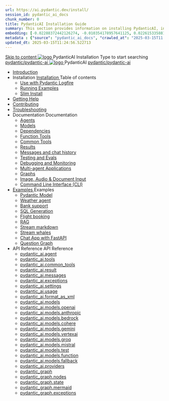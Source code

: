 ```yaml
---
url: https://ai.pydantic.dev/install/
session_id: pydantic_ai_docs
chunk_number: 0
title: PydanticAI Installation Guide
summary: This section provides information on installing PydanticAI, including how to use it with Pydantic Logfire, running examples, and options for a slim install.
embedding: [-0.02288372442126274, -0.010354178957641125, 0.022615335881710052, -0.027432218194007874, 0.02058122679591179, 0.007712662685662508, -0.04921413213014603, 0.01494504977017641, -0.0021947892382740974, 0.01399156078696251, 0.006211800966411829, -0.07983877509832382, -0.024861330166459084, -0.029805345460772514, 0.03415607661008835, 0.01341240480542183, -0.035653408616781235, 0.007310078479349613, -0.005569079425185919, 0.056220509111881256, 0.061757802963256836, 0.0026715334970504045, 0.007952800951898098, 0.014146944507956505, 0.002359001198783517, 0.009421879425644875, 0.00010958496568491682, 0.049468398094177246, 0.012628425844013691, -0.0389588363468647, 0.030652889981865883, -0.015778468921780586, -0.028647033497691154, 0.010559002868831158, 0.020482346415519714, 0.013920932076871395, 0.0009428941993974149, 0.01121584977954626, -0.00729595310986042, 0.026273906230926514, 0.019211027771234512, -0.05232179909944534, 0.03703773021697998, 0.006194144021719694, -0.06938571482896805, 0.003379587084054947, -0.004700345452874899, 0.028110254555940628, 0.005932817235589027, -0.006642636843025684, -0.08571508526802063, 0.006995780393481255, -0.04198174551129341, 0.00524065550416708, -0.018547117710113525, -0.012141087092459202, -0.027799487113952637, 0.023180365562438965, -0.003464341629296541, -0.03079414740204811, 0.016442378982901573, -0.006201206706464291, -0.015001553110778332, 0.07345393300056458, -0.04740603640675545, -0.004760379903018475, -0.0730019062757492, 0.024381054565310478, -0.06401792913675308, -0.026401037350296974, 0.033986568450927734, 0.035851169377565384, -0.03350629284977913, -0.0733974277973175, -0.023491131141781807, -0.023109735921025276, 0.034692857414484024, 0.09978433698415756, -0.012268219143152237, -0.0626053512096405, -0.008849785663187504, 0.04494815692305565, -0.008383636362850666, -0.017134541645646095, -0.021004999056458473, -0.0298335961997509, -0.01793970912694931, -0.0020447031129151583, -0.015439450740814209, -0.024677695706486702, -0.010855643078684807, -7.300146535271779e-05, -0.034805864095687866, -0.007804479915648699, 0.0783131942152977, 0.012162275612354279, 0.014090441167354584, 0.011780880391597748, -0.00435779569670558, 0.021358143538236618, 0.023957282304763794, -0.04836658760905266, -0.05528820678591728, 0.028562277555465698, 0.023816024884581566, -0.005265375599265099, 0.020468220114707947, -0.02449406124651432, -0.009944532066583633, 0.013751422986388206, -0.11967340111732483, -0.02842102013528347, -0.029607584699988365, 0.02508734166622162, -0.07074178755283356, 0.009824463166296482, 0.012910940684378147, 0.0018027996411547065, 0.011823257431387901, -0.05639001727104187, -0.037009481340646744, -0.002150646410882473, 0.02186666987836361, 0.02359001152217388, 0.04359208419919014, 0.010996900498867035, -0.010262361727654934, -0.035794664174318314, -0.04610646888613701, -0.01587734930217266, 0.01141361054033041, 0.0014982130378484726, 0.0372919961810112, -0.03274350240826607, 0.0008749139960855246, -0.020425843074917793, -0.03472110629081726, -0.005046426318585873, -0.02829388901591301, 0.04116245359182358, 0.04107769951224327, -0.03274350240826607, -0.012903877533972263, 0.03813954070210457, -0.031415682286024094, 0.010198796167969704, -0.02391490526497364, -0.01488854642957449, -0.037970032542943954, 0.013751422986388206, 0.03788527846336365, 0.018617745488882065, -0.029494578018784523, -0.038167793303728104, -0.03537089377641678, 0.020665980875492096, 0.03034212440252304, 0.01786908134818077, 0.010523688048124313, -0.04675625264644623, -0.02275659330189228, 0.06848166137933731, -0.0356251560151577, -0.006208269856870174, -0.035794664174318314, -0.015086307190358639, -0.050626710057258606, -0.016795523464679718, -0.0559379942715168, -0.048762109130620956, -0.015637211501598358, -0.02740396559238434, -0.008108183741569519, -0.0011900949757546186, 0.0161457397043705, -0.021753663197159767, -0.014747289009392262, -0.019832560792565346, -0.019465291872620583, -0.04579570144414902, -0.028406895697116852, 0.0005862188409082592, -0.046643245965242386, -0.02989009954035282, -0.0017930881585925817, -0.015538331121206284, -0.012677866034209728, 0.014634283259510994, -0.033478040248155594, 0.07079828530550003, 0.013207581825554371, 0.03133092820644379, 0.03644445165991783, 0.02577950432896614, 0.028788290917873383, -0.02751697227358818, 0.06062774360179901, -0.017798451706767082, 0.015439450740814209, 0.01929578185081482, -0.008821534924209118, 0.0007958980859257281, 0.02172541245818138, 0.011300604790449142, 0.006967529188841581, -0.029466327279806137, 0.014104567468166351, 0.0011406547855585814, -0.014252888038754463, -0.0339583158493042, 0.0509374774992466, -0.05189802870154381, 0.02977709285914898, -0.0015785532305017114, -0.028915422037243843, 0.003388415789231658, -0.05297158285975456, 0.0028198540676385164, 0.004619122017174959, 0.0327717550098896, -0.03452334553003311, 0.058424126356840134, 0.024734199047088623, -0.011547805741429329, -0.010749700479209423, 0.015213439241051674, 0.04972266033291817, -0.059384677559137344, 0.021965550258755684, 0.028067877516150475, 0.009831526316702366, 0.02025633305311203, -0.021824292838573456, 0.00262739066965878, 0.010424807667732239, -0.04766029864549637, 0.017840828746557236, 0.0026697679422795773, 0.010142292827367783, -0.00553023349493742, -0.0014302327763289213, -0.004555556457489729, 0.011102844029664993, 0.02186666987836361, 0.0221774373203516, -0.0002688308013603091, -0.012465979903936386, -0.03765926510095596, 0.033647552132606506, 0.04556968808174133, 0.045936957001686096, -0.020496470853686333, 0.014902672730386257, -0.0027403966523706913, -0.0008771211723797023, -0.029409823939204216, -0.02700844593346119, -0.00697812344878912, -0.0385633148252964, 0.01658363826572895, -0.005286564119160175, 0.02623152919113636, -0.015241690911352634, -0.007465462200343609, -0.0029416887555271387, -0.025751253589987755, -0.023575887084007263, 0.02789836749434471, -0.05144600197672844, -0.034184329211711884, 0.03537089377641678, 0.03280000388622284, 0.0655435100197792, -0.011512490920722485, -0.04051266610622406, 0.02623152919113636, -0.006677951198071241, 0.03528613969683647, 0.009718519635498524, 0.0023395782336592674, -0.0017895566998049617, -0.008086995221674442, 0.04983566701412201, 0.02320861630141735, 0.0059186918660998344, 0.0426880344748497, -0.004022309090942144, -0.022587083280086517, -0.01418225932866335, -0.0005906331934966147, 0.024776576086878777, 0.022728340700268745, 0.026386911049485207, -0.033082518726587296, 0.028844794258475304, -0.018504740670323372, 0.059836700558662415, 0.024974336847662926, 0.022544706240296364, -0.012013955041766167, 0.043111808598041534, 0.006988717708736658, -0.010121104307472706, -0.01552420575171709, -0.002770413877442479, 0.010785014368593693, -0.006953403353691101, -0.0074301473796367645, 0.048140574246644974, -0.04071042686700821, -0.03576641529798508, 0.017247548326849937, -0.003676227992400527, -0.04172748327255249, -0.0186459980905056, -0.03692472726106644, 0.06051473692059517, -0.034692857414484024, 0.04525892063975334, -0.037065982818603516, -0.05831111967563629, -0.0546666756272316, 0.041953496634960175, 0.013920932076871395, -0.0771266296505928, -0.007232387084513903, 0.021541777998209, -0.015128684230148792, -0.022544706240296364, -0.00906873494386673, 0.022911975160241127, -0.02572300098836422, -0.010664945468306541, 0.03299776464700699, -0.010601379908621311, -0.025878384709358215, -0.01632937416434288, 0.011448925361037254, -0.016188116744160652, 0.03901533782482147, -0.05613575503230095, -0.04661499336361885, -0.056559525430202484, -0.02378777228295803, -0.009591388516128063, 0.010989838279783726, 0.00013088395644444972, 0.03135917708277702, -0.005865720100700855, 0.0069251516833901405, -0.018179846927523613, 0.001274849520996213, 0.010156418196856976, 0.030511632561683655, -0.016216367483139038, -0.008694402873516083, 0.00043260128586553037, -0.02751697227358818, -0.027488721534609795, 0.024027910083532333, -0.0679166316986084, -0.001106223207898438, -0.004347201436758041, -0.0028940141201019287, -0.009372439235448837, 0.014803792349994183, -0.01743118278682232, -0.022841347381472588, 0.010474247857928276, 0.0063495272770524025, 0.02577950432896614, -0.0073242043145000935, 6.417286931537092e-05, -0.025609996169805527, -0.028279762715101242, -0.025115594267845154, -0.03144393116235733, -0.0018751941388472915, -0.004626185167580843, 0.028788290917873383, 0.015128684230148792, 0.0023784241639077663, 0.010848580859601498, 0.014846169389784336, 0.0393543541431427, 0.013285273686051369, -0.004160034935921431, 0.014408270828425884, -0.002011154545471072, 0.061362285166978836, 0.0704592689871788, -0.03234798088669777, -0.008214127272367477, -0.007493713404983282, 0.015792595222592354, 0.0020288117229938507, -0.009909218177199364, 0.006229458376765251, 0.06802964210510254, 0.017374679446220398, -0.004604996182024479, 0.004431955981999636, -0.016513008624315262, -0.0015211673453450203, -0.0014346471289172769, 0.03034212440252304, 0.07283239811658859, 0.027728859335184097, -0.005244187079370022, -0.023900778964161873, 0.03678346797823906, -0.025242725387215614, 0.019592422991991043, -0.04045616462826729, -0.024211546406149864, -0.05195453017950058, 0.018080968409776688, 0.031217919662594795, 0.022163311019539833, 0.03350629284977913, -0.019691303372383118, -0.07260638475418091, -0.04020190238952637, -0.01237416174262762, -0.07757864892482758, 0.06011921539902687, 0.06865117698907852, -0.02642928995192051, 0.010205858387053013, -0.050824470818042755, 0.004439018666744232, 0.01594797894358635, 0.060797251760959625, 0.0013613697374239564, 0.013193455524742603, -0.02829388901591301, -0.007613782305270433, 0.030850650742650032, 0.00705581484362483, 0.019535919651389122, 0.027531098574399948, -0.05195453017950058, -0.04164272919297218, 0.03155693784356117, -0.013843241147696972, -0.027305085211992264, 0.009330062195658684, -0.031980711966753006, -0.014662534929811954, -0.024070287123322487, 0.007024032063782215, 0.0012059863656759262, -0.009082861244678497, 0.019959693774580956, -0.023067358881235123, -0.05362137034535408, 0.06763412058353424, -0.006430750247091055, 0.04997692257165909, -0.0016518306219950318, 0.06028872728347778, 0.022982604801654816, -0.05955418571829796, 0.027827739715576172, -0.007691474165767431, -0.016173990443348885, 0.03695297613739967, -0.0024190356489270926, 0.008510767482221127, 0.0014037470100447536, 0.02989009954035282, -0.041049446910619736, -0.021329890936613083, -0.02270008996129036, -0.02262946031987667, -0.0257088765501976, 0.03226322680711746, 0.026980193331837654, -0.027799487113952637, -0.004481396172195673, 0.02320861630141735, -0.016682516783475876, -0.00820000097155571, 0.01311576459556818, 0.011463050730526447, 0.07108080387115479, -0.010431870818138123, -0.03466460481286049, 0.0005517873214557767, 0.0263021569699049, -0.021075626835227013, 0.00671679712831974, 0.050965726375579834, -0.018151596188545227, 0.026217402890324593, 0.004036434926092625, -0.0434790775179863, -0.0010453059803694487, -0.015919726341962814, -0.005403101444244385, -0.004615590907633305, -0.015227564610540867, -0.017515936866402626, 0.037009481340646744, 0.0036903538275510073, -0.028435146436095238, 0.0066037909127771854, -0.00589750288054347, -0.005982257425785065, 0.035144880414009094, -0.04152972251176834, -0.017798451706767082, 0.0012086349306628108, 0.03099190816283226, 0.02500258758664131, 0.032687000930309296, -0.00450258469209075, 0.02391490526497364, 0.0033177868463099003, -0.00116184342186898, 0.02462119236588478, -0.03870457038283348, -0.008870975114405155, 0.005667959339916706, 0.010234110057353973, -0.019564172253012657, -0.034495096653699875, -0.023632390424609184, -0.019945567473769188, -0.0205105971544981, 0.016513008624315262, -0.0011591948568820953, 0.01613161340355873, -0.008609647862613201, -0.06949871778488159, 0.010954523459076881, 0.001389621291309595, 0.0005694445571862161, -0.04398760199546814, -0.024084413424134254, -0.010933334939181805, 0.014648408629000187, -0.02616089954972267, 0.009238244034349918, 0.00189638277515769, 0.009577262215316296, 0.013779674656689167, 0.005067614838480949, -0.0033266155514866114, 0.018095092847943306, 0.0802907943725586, -0.019196901470422745, 0.011463050730526447, -0.027220331132411957, 0.016809649765491486, 0.023745395243167877, -0.018928512930870056, -0.018631871789693832, 0.021499400958418846, -0.002217743778601289, 0.005999914836138487, -0.021428771317005157, 0.021315766498446465, 0.023759521543979645, -0.019182777032256126, 0.032884757965803146, 0.037009481340646744, -0.013680794276297092, -0.04859260097146034, 0.003248923923820257, -0.004566150717437267, -0.011371233500540257, -0.020623603835701942, -0.016809649765491486, -0.016089236363768578, -0.0005707688396796584, -0.01373023446649313, -0.02313798852264881, -0.01915452443063259, 0.002913437085226178, -0.02617502585053444, -0.02649991773068905, 0.0010920974891632795, 0.023491131141781807, -0.04130370914936066, 0.008320069871842861, -0.008334196172654629, 0.0017975023947656155, 0.016541259363293648, 0.005713868420571089, 0.021329890936613083, -0.01799621246755123, -0.011971578001976013, -0.0263021569699049, -0.0161457397043705, -0.0014125755988061428, 0.049157630652189255, -0.016343500465154648, -0.04017364978790283, 0.01960654929280281, -0.0037609825376421213, -0.041501469910144806, -0.013073386624455452, 0.028844794258475304, -0.005653833970427513, 0.004573213402181864, 0.005057020578533411, 0.012091646902263165, -0.025369858369231224, -0.002505555981770158, -0.01546770241111517, -0.023632390424609184, -0.005862188525497913, -0.045371927320957184, -0.010375367477536201, 0.027757110074162483, -0.03788527846336365, 0.014902672730386257, 0.04737778380513191, -0.046982262283563614, -0.004160034935921431, 0.001733053708449006, 0.01600448228418827, 0.0011053404305130243, 4.07288007409079e-06, -0.005396038759499788, -0.012331784702837467, -0.05042894929647446, -0.035964176058769226, -0.007776228711009026, -0.027757110074162483, 0.04042791202664375, 0.03839380294084549, 0.022982604801654816, -0.0044884588569402695, 0.0037680454552173615, 0.005060552153736353, -0.020538849756121635, 0.013659605756402016, -0.030765896663069725, 0.017473559826612473, 0.03195245936512947, -0.009506633505225182, -0.025511115789413452, 0.04184048995375633, -0.03421258181333542, -0.015312319621443748, -0.0016544791869819164, 0.01273436937481165, -0.010608443059027195, 0.012769683264195919, 0.0051594325341284275, 0.024084413424134254, -0.0060246349312365055, 0.02206443063914776, -0.003746856702491641, -0.00525478133931756, -0.03486236557364464, -0.020736610516905785, 0.030116111040115356, -0.05624876171350479, 0.027926620095968246, 0.02096262201666832, -0.01775607466697693, -0.030398625880479813, 0.031133165583014488, 0.037009481340646744, 0.0422925129532814, 0.012465979903936386, 0.008468390442430973, -0.01514281053096056, 0.03200896456837654, 0.021315766498446465, 0.040738679468631744, -0.0051947468891739845, -0.010396555997431278, 0.008030491881072521, -0.057717837393283844, -0.015552457422018051, 0.013214644975960255, -0.025694750249385834, 0.004809820093214512, -0.08181637525558472, 0.024140916764736176, 0.06610853970050812, -0.024847203865647316, 0.018999140709638596, 0.020044447854161263, 0.004742722492665052, 0.03678346797823906, 0.013913869857788086, -0.02315211296081543, 0.014224636368453503, 0.00131369533482939, 0.004831008613109589, 0.005332472734153271, -0.02429630048573017, 0.024649443104863167, -0.01138535887002945, -0.12735781073570251, -0.03376055508852005, 0.004280103836208582, -0.0015397074166685343, -0.010876831598579884, -0.01696503348648548, 0.002871059812605381, -0.0059151602908968925, 0.0027245052624493837, 0.03491886705160141, -0.03260224312543869, -0.023180365562438965, 0.006540224887430668, -0.021442897617816925, 0.01459190621972084, -0.006070543546229601, 0.006014040671288967, 0.012790871784090996, 0.015312319621443748, -0.017134541645646095, -0.02024220861494541, -0.02675418183207512, 0.025864258408546448, -0.02056710049510002, 0.008927477523684502, 0.00567502249032259, -0.01594797894358635, -0.013200518675148487, 0.020355213433504105, -0.017854955047369003, -0.008687339723110199, -0.0037150736898183823, -0.009450131095945835, 0.013645480386912823, -0.013285273686051369, 0.013857366517186165, -0.01998794451355934, -0.053282350301742554, 0.034240830689668655, -0.03130267560482025, 0.01360310334712267, -0.011265289969742298, -0.015086307190358639, -0.005865720100700855, -0.006617916747927666, -0.029212063178420067, -0.04096469283103943, 0.01882963255047798, 0.050315942615270615, -0.008998106233775616, -0.0047745052725076675, 0.008094058372080326, 0.012317659333348274, -0.0012624894734472036, -0.0064236875623464584, 0.010566065087914467, -0.0047038765624165535, -0.0033689928241074085, 0.00993040669709444, -0.011660811491310596, -0.0013772612437605858, -0.0034696387592703104, 0.006293024402111769, -0.02849164977669716, 0.039580367505550385, 0.005883377511054277, -0.015397073701024055, 0.018660124391317368, -0.00993040669709444, -0.024720072746276855, -0.002736865309998393, -0.013045135885477066, -0.004347201436758041, -0.0008466625004075468, 0.016922656446695328, 0.008595522493124008, -0.026838935911655426, 0.00599285215139389, -0.03251748904585838, 0.015255816280841827, -0.005074677988886833, -0.007165289483964443, -0.010205858387053013, -0.0007835380383767188, -0.0019264000002294779, 0.012473042123019695, -0.011646686121821404, 0.006593196652829647, -0.029918350279331207, -0.04378984495997429, -0.03342153877019882, -0.05576848238706589, 0.01225409284234047, 0.009909218177199364, -0.010813266038894653, 0.008157623931765556, -0.025624120607972145, 0.011300604790449142, -0.10046237707138062, -0.004770974162966013, -0.01652713492512703, -0.0008700582548044622, 0.04319656267762184, -0.016569511964917183, 0.009838588535785675, 0.02815263159573078, -0.009732645936310291, -0.026344534009695053, 0.006084669381380081, -0.005258312448859215, -0.04031490907073021, -0.002143583493307233, 0.029268566519021988, -0.0259066354483366, 0.04604996368288994, -0.004781568422913551, 0.02997485361993313, 0.005265375599265099, -0.021188633516430855, 5.559257260756567e-05, -0.0035526275169104338, 0.041190702468156815, -0.03850680962204933, 0.000998514355160296, 0.0011203490430489182, 0.024197420105338097, 0.032432734966278076, 0.012720243073999882, -0.02740396559238434, -0.04415711387991905, -0.018547117710113525, 0.020228082314133644, -0.009245307184755802, 0.050061680376529694, -9.253473399439827e-05, 0.02765822969377041, 0.0014072784688323736, -0.012882689014077187, 0.007698536850512028, -0.01659776270389557, 0.024381054565310478, 0.012381224893033504, 0.029438074678182602, 0.006935745943337679, -0.015863223001360893, 0.0031518093310296535, 0.000437015580246225, 0.024395180866122246, 0.019394662231206894, 0.04076693207025528, -0.0010311801452189684, 0.010608443059027195, 0.028195008635520935, 0.030003106221556664, -0.04203825071454048, 0.0211462564766407, 0.009591388516128063, 0.003955211490392685, -0.003884582780301571, 0.008729716762900352, -0.014817917719483376, -0.025412235409021378, -0.027177954092621803, -0.004569681826978922, -0.037122488021850586, -0.00015659724886063486, -0.017911458387970924, -0.014832044020295143, -0.0068192086182534695, 0.02784186415374279, -0.00392342871055007, -0.01851886510848999, -0.01418225932866335, 0.009796211495995522, 0.021118005737662315, 0.0007314492831937969, -0.0014187556225806475, -0.03703773021697998, 0.0410211943089962, -0.04082343354821205, -0.025624120607972145, 0.026768308132886887, -0.023830149322748184, -0.007988114841282368, -0.012670802883803844, -0.021273387596011162, 0.012903877533972263, -0.016060983762145042, 0.011102844029664993, -0.020341088995337486, 0.006967529188841581, 0.011039278469979763, -0.01054487656801939, 0.012925066985189915, -0.009852714836597443, 0.01768544688820839, 0.013836177997291088, 0.012515420094132423, 0.04596520960330963, 0.018631871789693832, -0.014775540679693222, 0.01858949474990368, -0.01569371484220028, 0.031924206763505936, -0.017643069848418236, -0.04364858567714691, -0.013419467955827713, 0.025892511010169983, 0.01340534258633852, 0.017713697627186775, 0.009181741625070572, -0.012720243073999882, -0.031726446002721786, -0.00495107751339674, 0.05548596754670143, -0.0036974165122956038, -0.05605100095272064, -0.002975237322971225, 0.020496470853686333, -0.01594797894358635, -0.01324289571493864, 0.05028769001364708, -0.0069993119686841965, -0.016301121562719345, 0.0015264644753187895, -0.0003368110046721995, -0.02288372442126274, -0.01256486028432846, 0.02270008996129036, 0.01399156078696251, -0.050965726375579834, 0.03506012633442879, -0.0031023691408336163, -0.014288201928138733, 0.03760276362299919, -0.032178472727537155, 0.002150646410882473, 0.009838588535785675, 0.002592076314613223, -0.0076702856458723545, -0.005922222975641489, -0.015651337802410126, -0.04604996368288994, -0.009831526316702366, 0.0011830320581793785, -0.004036434926092625, 0.0009243541280739009, -0.014005687087774277, 0.03664221242070198, -0.022855473682284355, -0.008560207672417164, 0.03638794645667076, -0.0064554703421890736, 0.04000414162874222, -0.0060246349312365055, -0.04732128232717514, -0.019634800031781197, -0.008899225853383541, -0.016696643084287643, 0.04726478084921837, -0.0005712102283723652, -0.0339583158493042, -0.007642033975571394, -0.016371751204133034, -0.01717691868543625, -0.017925584688782692, -0.021273387596011162, 0.00027324509574100375, -0.008510767482221127, 0.009146426804363728, 0.0331672765314579, 0.028519900515675545, 0.018857883289456367, 0.07740914076566696, 0.04011714830994606, -0.0021647720132023096, -0.03325203061103821, 0.025172097608447075, -0.02141464501619339, -0.014351768419146538, 0.007038157898932695, 0.01947941817343235, 0.04740603640675545, -0.005904566030949354, -0.008623774163424969, 0.0234063770622015, -0.019648926332592964, 0.024465808644890785, 0.033845312893390656, -0.011371233500540257, -0.017247548326849937, 0.04604996368288994, -0.01710629090666771, 0.018024465069174767, 0.03782877326011658, 0.010749700479209423, 0.0057739028707146645, 0.00014887221914250404, 0.02514384500682354, 0.021626532077789307, 0.012183464132249355, -0.02166890911757946, 0.005406633019447327, 0.02713557705283165, -0.017713697627186775, -0.021541777998209, 0.03497537225484848, 0.022615335881710052, -0.011915074661374092, 0.006370715796947479, 0.015340571291744709, -0.006547288037836552, -0.013652542605996132, 0.037772271782159805, -0.023109735921025276, -0.001126529066823423, -0.020030321553349495, -0.006112921051681042, -0.03133092820644379, -0.026401037350296974, -0.013447719626128674, 0.011265289969742298, 0.009344187565147877, 0.008418950252234936, 0.010933334939181805, 0.013525411486625671, 0.017784327268600464, 0.011272353120148182, -0.0198749378323555, 0.017826704308390617, -0.03234798088669777, -0.0035155476070940495, 0.033478040248155594, -0.0033266155514866114, 0.024663569405674934, 0.021541777998209, 0.017134541645646095, -0.010417744517326355, -0.013709045946598053, 0.015072181820869446, 0.004650905262678862, -0.01754418946802616, 0.0022036179434508085, 0.01973368041217327, 0.03203721344470978, 0.041953496634960175, -0.0027033165097236633, -0.022474078461527824, -0.009669079445302486, 0.02378777228295803, 0.02346288040280342, -0.0057350569404661655, 0.02219156175851822, -0.011879760771989822, 0.03271524980664253, 0.0016359391156584024, -0.013101638294756413, 0.0021594748832285404, 0.004933420103043318, 0.037065982818603516, 0.00568914832547307, -0.007747977040708065, -0.0119009492918849, -0.027177954092621803, 0.0015167529927566648, -0.016611889004707336, 0.024282174184918404, 0.016809649765491486, -0.020722484216094017, 0.024140916764736176, 0.0007716194377280772, 0.0024561157915741205, -0.025285102427005768, -0.018886135891079903, -0.016950907185673714, -0.023688891902565956, -0.0035543933045119047, -0.03376055508852005, -0.045174166560173035, 0.004944014362990856, -0.0024949617218226194, -0.014387082308530807, 0.030709393322467804, -0.025115594267845154, -0.014507151208817959, -0.03556865453720093, 0.0018787254812195897, 0.010502499528229237, 0.018095092847943306, 0.017346428707242012, -0.004753316752612591, -0.01273436937481165, -0.01340534258633852, 0.004541430622339249, -0.00793867465108633, 0.004548493307083845, 0.006554350722581148, -0.02302498184144497, 0.010559002868831158, 0.020115075632929802, -0.0006789191393181682, 0.011576056480407715, 0.00728182727470994, -0.004410767462104559, -0.0024596471339464188, -0.07639208436012268, 0.03531438857316971, 0.02262946031987667, -0.0331672765314579, -0.01967717707157135, 0.019267531111836433, 0.016611889004707336, 0.010354178957641125, 0.009534885175526142, -0.04904462397098541, -0.015905601903796196, -0.020538849756121635, 0.0013966840924695134, 0.011081655509769917, 0.028265638276934624, 0.01600448228418827, 0.00583393732085824, 0.010361242108047009, -0.031669944524765015, 0.0010850345715880394, 0.009662017226219177, 0.012056333012878895, -0.017982088029384613, 0.014033938758075237, 0.018292853608727455, -0.008757968433201313, 0.013617228716611862, -0.05639001727104187, -0.004746254067867994, -0.07288890331983566, -0.0031782949808984995, -0.00560792488977313, -0.05008992925286293, 0.002901077037677169, -0.017657194286584854, -0.0020517660304903984, -0.015665464103221893, 0.02212093397974968, -0.02746046893298626, 0.014372956939041615, -0.0004745371115859598, -0.014358830638229847, -0.006865117233246565, 0.08797520399093628, -0.008037555031478405, -0.024833079427480698, 0.02873178757727146, 0.0054631358943879604, 0.015227564610540867, -0.0006895134574733675, 0.00906167272478342, 0.002913437085226178, -0.022092681378126144, -0.023194491863250732, 0.03593592345714569, 0.02244582585990429, -0.014231698587536812, 0.01237416174262762, -0.016117487102746964, -0.00758553110063076, 0.028195008635520935, 0.02746046893298626, -0.005565547849982977, 0.011752628721296787, 0.033534545451402664, -0.03299776464700699, -0.014902672730386257, 0.015863223001360893, -0.001091214595362544, 0.01704978756606579, -0.025440486147999763, 0.027220331132411957, 0.04328131675720215, 0.007423084694892168, -0.0514177531003952, -0.006540224887430668, 0.0035508619621396065, -0.022022053599357605, 0.025059090927243233, 0.008927477523684502, -0.018872009590268135, -0.010269424878060818, 0.010679071769118309, 0.028378643095493317, 0.0051947468891739845, -0.017657194286584854, -0.007338330149650574, -0.0012925066985189915, 0.01552420575171709, 0.032828256487846375, -0.022262191399931908, 0.0005835702759213746, 0.0058798459358513355, -0.030370375141501427, 0.02012920193374157, -0.005943411961197853, -0.0038598626852035522, -0.011102844029664993, -0.011752628721296787, -0.005710336845368147, 0.05814161151647568, 0.029551081359386444, 0.027036696672439575, -0.034495096653699875, 0.016060983762145042, 0.010205858387053013, 0.02431042492389679, -0.01567958854138851, -0.06814264506101608, 0.005572610534727573, -0.010883894748985767, 0.016541259363293648, 0.03830904886126518, -0.013073386624455452, 0.015340571291744709, 0.019394662231206894, 0.012480105273425579, 0.017247548326849937, 0.03220672160387039, -0.0041988808661699295, 0.008983980864286423, 0.01774195022881031, 0.029692338779568672, -0.007564342115074396, -0.013843241147696972, -0.006056417711079121, 0.02521447464823723, -0.02243169955909252, -0.0376875177025795, 0.02327924594283104, 0.0014964472502470016, -0.02912730909883976, 0.011653748340904713, 0.0019846686627715826, 0.010438933968544006, -0.014832044020295143, 0.03799828141927719, 0.006105857901275158, 0.03175469860434532, -0.019973818212747574, 0.021852543577551842, 0.0013004523934796453, 0.02674005553126335, 0.009527822025120258, -0.004428424406796694, -0.0514177531003952, 0.015510080382227898, -0.01288975216448307, 0.013906806707382202, -0.010686133988201618, -0.012621362693607807, -0.013052198104560375, 0.017191044986248016, 0.03344979137182236, 0.017134541645646095, 0.01832110621035099, -0.0007468993426300585, -0.019761933013796806, 0.007606719620525837, -0.019917314872145653, -0.003969337325543165, -0.033845312893390656, -0.016159864142537117, 0.005261844024062157, -0.01940878853201866, -0.007642033975571394, -0.013963310047984123, 0.010438933968544006, 0.019380537793040276, 0.009287684224545956, -0.02398553304374218, -0.008051680400967598, -0.004004651680588722, -0.007048752158880234, 0.011752628721296787, -0.0032100779935717583, -0.011484239250421524, -0.008108183741569519, -0.010114041157066822, 0.010008097626268864, -0.006776831578463316, -0.03393006697297096, 0.012352973222732544, 0.000762790790759027, 0.02255883254110813, 0.017854955047369003, -0.026853062212467194, 0.0002670650719664991, -0.021753663197159767, 0.010869769379496574, -0.004650905262678862, -0.01517106220126152, 0.002583247609436512, -0.017515936866402626, -0.0002725829544942826, 0.015707841143012047, 0.025638246908783913, 0.024282174184918404, -0.06537400186061859, 0.017586566507816315, -0.03390181437134743, -0.016682516783475876, -0.0035155476070940495, -0.009054609574377537, 0.004640311002731323, -0.016894403845071793, -0.00010699156700866297, 0.012289407663047314, 0.008150560781359673, 0.020665980875492096, 0.008313007652759552, 0.020199831575155258, 0.0011742034694179893, 0.019648926332592964, -0.023688891902565956, 0.0037998282350599766, 0.016936780884861946, 0.021358143538236618, -0.015538331121206284, -0.009591388516128063, -0.0033319126814603806, 0.010883894748985767, -0.0119009492918849, -0.017191044986248016, -0.017657194286584854, 0.014846169389784336, -0.009308872744441032, -0.003711542347446084, 0.016993284225463867, -0.032319728285074234, -0.008934540674090385, -0.004290698561817408, -0.038930583745241165, -0.0018540055025368929, 0.006466064602136612, 0.020270459353923798, 0.002551464596763253, 0.005943411961197853, 0.046191222965717316, 0.006706202402710915, -0.01103221531957388, 0.015594834461808205, 0.003460810286924243, -0.022855473682284355, 0.015707841143012047, -0.006635573692619801, 0.0033990100491791964, -0.02758760191500187, 0.024451684206724167, 0.009831526316702366, 0.004756848327815533, -0.013172267004847527, -0.002364298328757286, -0.016739020124077797, -0.002367829903960228, 0.006261241156607866, 0.011342981830239296, 0.026514044031500816, 0.001382558373734355, 0.008433076553046703, 0.0054984502494335175, 0.013278210535645485, -0.020694231614470482, -0.005904566030949354, 0.008496642112731934, 0.00848957896232605, -0.018744878470897675, 0.012042206712067127, -0.0055549535900354385, 0.02726270817220211, -0.0023766583763062954, -0.0031129634007811546, 0.02765822969377041, 0.029353320598602295, -0.017205171287059784, -0.005749182775616646, -0.008270629681646824, -0.012141087092459202, -0.025539366528391838, -0.018434111028909683, 0.006812145933508873, 0.03319552540779114, -0.017515936866402626, -0.01627287082374096, 0.012769683264195919, -0.005576142109930515, 0.012932129204273224, -0.019889064133167267, 0.0036267878022044897, 0.003919897135347128, 0.005420758854597807, -0.03508837893605232, 0.014733163639903069, -0.005466667469590902, 0.01459190621972084, -0.0016482991632074118, -0.03805478662252426, 0.0015988589730113745, -0.036416199058294296, 0.0051382435485720634, 0.002989363158121705, -0.014062190428376198, 0.009775022976100445, -0.027954870834946632, 0.005685616750270128, 0.009732645936310291, 0.0027139107696712017, 0.0011953921057283878, 0.02577950432896614, -0.036416199058294296, 0.0010099915089085698, -0.05020293593406677, -0.018024465069174767, 0.004788631107658148, 0.01601860672235489, -0.0016677220119163394, 0.00584806315600872, 0.0032577523961663246, 0.006381310056895018, 0.017445309087634087, 0.0025214473716914654, -0.00923118181526661, -0.0414167158305645, 0.012148150242865086, 0.0027421624399721622, -0.004541430622339249, -0.02385840192437172, 0.02436692826449871, 0.0228130966424942, -0.004947545938193798, -0.010382430627942085, 0.022996731102466583, -0.0067097339779138565, 0.0456261932849884, 0.023618264123797417, 0.017261672765016556, -0.006296555511653423, 0.025101467967033386, 0.03393006697297096, 0.0032083122059702873, 0.021329890936613083, -0.00290990574285388, 0.004202412441372871, -0.009683205746114254, -0.014217573218047619, 0.034947119653224945, 0.01942291483283043, 0.0006104974891059101, 0.03203721344470978, 0.00030370373860932887, 0.02777123637497425, -0.0331672765314579, 0.03644445165991783, 0.016089236363768578, -0.004057623445987701, 0.01748768612742424, -0.01710629090666771, 0.019309908151626587, 0.04828183352947235, -0.0019564172253012657, 0.020778987556695938, -0.0143023282289505, 0.003676227992400527, 0.01170318853110075, -0.015128684230148792, 0.021061502397060394, 0.00041648908518254757, 0.03367580100893974, 0.02244582585990429, -0.031669944524765015, -0.00807286985218525, 0.010234110057353973, 0.006395435892045498, 0.012960380874574184, 0.005540827754884958, 0.03280000388622284, -0.01411162968724966, 0.017219295725226402, -0.005162963643670082, -0.009047546423971653, 0.018038589507341385, 0.029240313917398453, 0.005823343060910702, -0.036020677536726, 0.0009420113638043404, -0.009471319615840912, -0.03376055508852005, 0.0002871501201298088, 0.0004105297848582268, 0.004170629195868969, 0.0054984502494335175, -0.010622568428516388, -0.00188931985758245, 0.01552420575171709, 0.017374679446220398, 0.021527651697397232, -0.010707322508096695, -0.005452541634440422, 0.0006025517941452563, -0.025115594267845154, 0.004085875116288662, -0.04884686321020126, 0.01858949474990368, -0.007966926321387291, -0.00757140526548028, -0.0015582474879920483, 0.01645650528371334, -0.00022645352873951197, 0.020976748317480087, 0.0011335918679833412, -0.026980193331837654, -0.007246512919664383, -0.0003659453650470823, 0.016739020124077797, -0.004100000485777855, 0.03780052438378334, -0.024903707206249237, -0.018095092847943306, -0.021824292838573456, -0.029946602880954742, 0.01891438663005829, 0.017120415344834328, -0.04319656267762184, 0.025412235409021378, -0.010664945468306541, 0.019535919651389122, 0.009280622005462646, 0.010057537816464901, -0.005021706223487854, -0.005759777035564184, 0.013207581825554371, -0.008207064121961594]
metadata : {"source": "pydantic_ai_docs", "crawled_at": "2025-03-15T11:24:56.521171", "url_path": "/install/", "chunk_size": 4861}
updated_dt: 2025-03-15T11:24:56.522713
---
```

[ Skip to content ](https://ai.pydantic.dev/install/#installation)
[ ![logo](https://ai.pydantic.dev/img/logo-white.svg) ](https://ai.pydantic.dev/ "PydanticAI")
PydanticAI 
Installation 
Type to start searching
[ pydantic/pydantic-ai  ](https://github.com/pydantic/pydantic-ai "Go to repository")
[ ![logo](https://ai.pydantic.dev/img/logo-white.svg) ](https://ai.pydantic.dev/ "PydanticAI") PydanticAI 
[ pydantic/pydantic-ai  ](https://github.com/pydantic/pydantic-ai "Go to repository")
  * [ Introduction  ](https://ai.pydantic.dev/)
  * Installation  [ Installation  ](https://ai.pydantic.dev/install/) Table of contents 
    * [ Use with Pydantic Logfire  ](https://ai.pydantic.dev/install/#use-with-pydantic-logfire)
    * [ Running Examples  ](https://ai.pydantic.dev/install/#running-examples)
    * [ Slim Install  ](https://ai.pydantic.dev/install/#slim-install)
  * [ Getting Help  ](https://ai.pydantic.dev/help/)
  * [ Contributing  ](https://ai.pydantic.dev/contributing/)
  * [ Troubleshooting  ](https://ai.pydantic.dev/troubleshooting/)
  * Documentation  Documentation 
    * [ Agents  ](https://ai.pydantic.dev/agents/)
    * [ Models  ](https://ai.pydantic.dev/models/)
    * [ Dependencies  ](https://ai.pydantic.dev/dependencies/)
    * [ Function Tools  ](https://ai.pydantic.dev/tools/)
    * [ Common Tools  ](https://ai.pydantic.dev/common_tools/)
    * [ Results  ](https://ai.pydantic.dev/results/)
    * [ Messages and chat history  ](https://ai.pydantic.dev/message-history/)
    * [ Testing and Evals  ](https://ai.pydantic.dev/testing-evals/)
    * [ Debugging and Monitoring  ](https://ai.pydantic.dev/logfire/)
    * [ Multi-agent Applications  ](https://ai.pydantic.dev/multi-agent-applications/)
    * [ Graphs  ](https://ai.pydantic.dev/graph/)
    * [ Image, Audio & Document Input  ](https://ai.pydantic.dev/input/)
    * [ Command Line Interface (CLI)  ](https://ai.pydantic.dev/cli/)
  * [ Examples  ](https://ai.pydantic.dev/examples/)
Examples 
    * [ Pydantic Model  ](https://ai.pydantic.dev/examples/pydantic-model/)
    * [ Weather agent  ](https://ai.pydantic.dev/examples/weather-agent/)
    * [ Bank support  ](https://ai.pydantic.dev/examples/bank-support/)
    * [ SQL Generation  ](https://ai.pydantic.dev/examples/sql-gen/)
    * [ Flight booking  ](https://ai.pydantic.dev/examples/flight-booking/)
    * [ RAG  ](https://ai.pydantic.dev/examples/rag/)
    * [ Stream markdown  ](https://ai.pydantic.dev/examples/stream-markdown/)
    * [ Stream whales  ](https://ai.pydantic.dev/examples/stream-whales/)
    * [ Chat App with FastAPI  ](https://ai.pydantic.dev/examples/chat-app/)
    * [ Question Graph  ](https://ai.pydantic.dev/examples/question-graph/)
  * API Reference  API Reference 
    * [ pydantic_ai.agent  ](https://ai.pydantic.dev/api/agent/)
    * [ pydantic_ai.tools  ](https://ai.pydantic.dev/api/tools/)
    * [ pydantic_ai.common_tools  ](https://ai.pydantic.dev/api/common_tools/)
    * [ pydantic_ai.result  ](https://ai.pydantic.dev/api/result/)
    * [ pydantic_ai.messages  ](https://ai.pydantic.dev/api/messages/)
    * [ pydantic_ai.exceptions  ](https://ai.pydantic.dev/api/exceptions/)
    * [ pydantic_ai.settings  ](https://ai.pydantic.dev/api/settings/)
    * [ pydantic_ai.usage  ](https://ai.pydantic.dev/api/usage/)
    * [ pydantic_ai.format_as_xml  ](https://ai.pydantic.dev/api/format_as_xml/)
    * [ pydantic_ai.models  ](https://ai.pydantic.dev/api/models/base/)
    * [ pydantic_ai.models.openai  ](https://ai.pydantic.dev/api/models/openai/)
    * [ pydantic_ai.models.anthropic  ](https://ai.pydantic.dev/api/models/anthropic/)
    * [ pydantic_ai.models.bedrock  ](https://ai.pydantic.dev/api/models/bedrock/)
    * [ pydantic_ai.models.cohere  ](https://ai.pydantic.dev/api/models/cohere/)
    * [ pydantic_ai.models.gemini  ](https://ai.pydantic.dev/api/models/gemini/)
    * [ pydantic_ai.models.vertexai  ](https://ai.pydantic.dev/api/models/vertexai/)
    * [ pydantic_ai.models.groq  ](https://ai.pydantic.dev/api/models/groq/)
    * [ pydantic_ai.models.mistral  ](https://ai.pydantic.dev/api/models/mistral/)
    * [ pydantic_ai.models.test  ](https://ai.pydantic.dev/api/models/test/)
    * [ pydantic_ai.models.function  ](https://ai.pydantic.dev/api/models/function/)
    * [ pydantic_ai.models.fallback  ](https://ai.pydantic.dev/api/models/fallback/)
    * [ pydantic_ai.providers  ](https://ai.pydantic.dev/api/providers/)
    * [ pydantic_graph  ](https://ai.pydantic.dev/api/pydantic_graph/graph/)
    * [ pydantic_graph.nodes  ](https://ai.pydantic.dev/api/pydantic_graph/nodes/)
    * [ pydantic_graph.state  ](https://ai.pydantic.dev/api/pydantic_graph/state/)
    * [ pydantic_graph.mermaid  ](https://ai.pydantic.dev/api/pydantic_graph/mermaid/)
    * [ pydantic_graph.exceptions  ](https://ai.pydantic.dev/api/pydantic_graph/exceptions/)